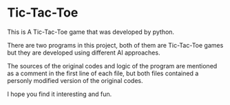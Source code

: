# Tic-Tac-Toe

This is A Tic-Tac-Toe game that was developed by python.

There are two programs in this project, both of them are Tic-Tac-Toe games but they are developed using different AI approaches.

The sources of the original codes and logic of the program are mentioned as a comment in the first line of each file, but both files contained a personly modified version of the original codes.  

I hope you find it interesting and fun.
